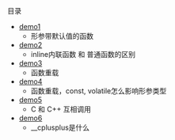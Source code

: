 
目录
- [demo1](demo1)
    - 形参带默认值的函数
- [demo2](demo2)
    - inline内联函数 和 普通函数的区别
- [demo3](demo3)
    - 函数重载
- [demo4](demo4)
    - 函数重载，const, volatile怎么影响形参类型
- [demo5](demo5)
    - C 和 C++ 互相调用
- [demo6](demo6)
    - __cplusplus是什么